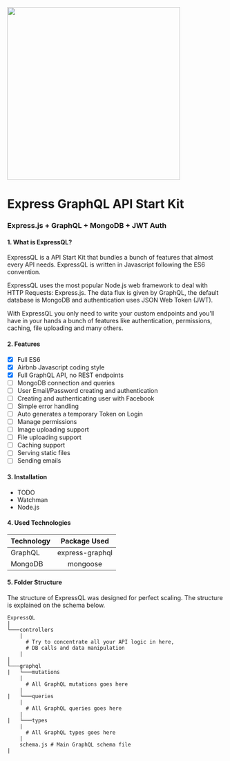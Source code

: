 <img src="http://i.imgur.com/KXbWZTA.png" width="400">

# Express GraphQL API Start Kit
### Express.js + GraphQL + MongoDB + JWT Auth


#### 1. What is ExpressQL?
ExpressQL is a API Start Kit that bundles a bunch of features that almost every API needs. ExpressQL is written in Javascript following the ES6 convention.

ExpressQL uses the most popular Node.js web framework to deal with HTTP Requests: Express.js. The data flux is given by GraphQL, the default database is MongoDB and authentication uses JSON Web Token (JWT).

With ExpressQL you only need to write your custom endpoints and you'll have in your hands a bunch of features like authentication, permissions, caching, file uploading and many others.

#### 2. Features
- [x] Full ES6
- [x] Airbnb Javascript coding style
- [x] Full GraphQL API, no REST endpoints
- [ ] MongoDB connection and queries
- [ ] User Email/Password creating and authentication
- [ ] Creating and authenticating user with Facebook
- [ ] Simple error handling
- [ ] Auto generates a temporary Token on Login
- [ ] Manage permissions
- [ ] Image uploading support
- [ ] File uploading support
- [ ] Caching support
- [ ] Serving static files
- [ ] Sending emails

#### 3. Installation

* TODO
* Watchman
* Node.js

#### 4. Used Technologies
| Technology | Package Used    |
|------------|:---------------:|
| GraphQL    | express-graphql |
| MongoDB    | mongoose        |

#### 5. Folder Structure

The structure of ExpressQL was designed for perfect scaling. The structure is explained on the schema below.

```
ExpressQL
│
└───controllers
    |
      # Try to concentrate all your API logic in here,
      # DB calls and data manipulation
    |
│   
└───graphql
|   └───mutations
    |
      # All GraphQL mutations goes here
    |
|   └───queries
    |
      # All GraphQL queries goes here
    |
|   └───types
    |
      # All GraphQL types goes here
    |
    schema.js # Main GraphQL schema file
|
```
